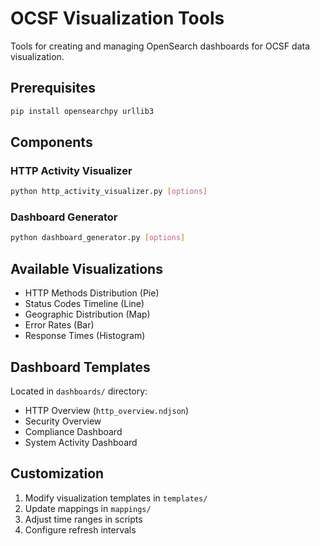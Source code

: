 # OCSF Visualization Tools

Tools for creating and managing OpenSearch dashboards for OCSF data visualization.

## Prerequisites

```bash
pip install opensearchpy urllib3
```

## Components

### HTTP Activity Visualizer
```bash
python http_activity_visualizer.py [options]
```

### Dashboard Generator
```bash
python dashboard_generator.py [options]
```

## Available Visualizations
- HTTP Methods Distribution (Pie)
- Status Codes Timeline (Line)
- Geographic Distribution (Map)
- Error Rates (Bar)
- Response Times (Histogram)

## Dashboard Templates
Located in `dashboards/` directory:
- HTTP Overview (`http_overview.ndjson`)
- Security Overview
- Compliance Dashboard
- System Activity Dashboard

## Customization
1. Modify visualization templates in `templates/`
2. Update mappings in `mappings/`
3. Adjust time ranges in scripts
4. Configure refresh intervals